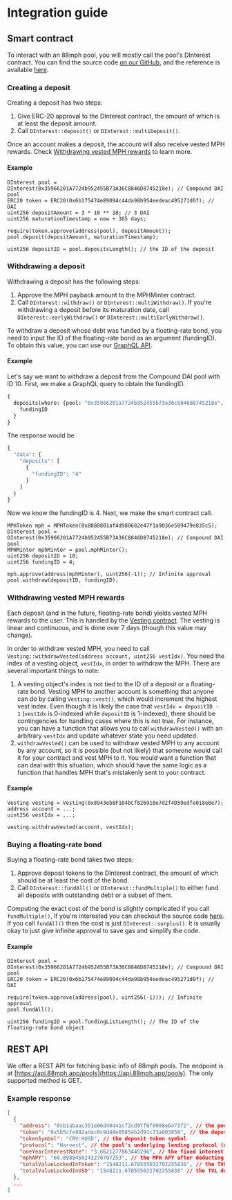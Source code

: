 # Integration guide

## Smart contract

To interact with an 88mph pool, you will mostly call the pool's DInterest contract. You can find the source code [on our GitHub](https://github.com/88mphapp/88mph-contracts/blob/master/contracts/DInterest.sol), and the reference is available [here](/smartcontract/#dinterest).

### Creating a deposit

Creating a deposit has two steps:

1. Give ERC-20 approval to the DInterest contract, the amount of which is at least the deposit amount.
2. Call `DInterest::deposit()` or `DInterest::multiDeposit()`.

Once an account makes a deposit, the account will also receive vested MPH rewards. Check [Withdrawing vested MPH rewards](#withdrawing-vested-mph-rewards) to learn more.

#### Example

```solidity
DInterest pool = DInterest(0x35966201A7724b952455B73A36C8846D8745218e); // Compound DAI pool
ERC20 token = ERC20(0x6b175474e89094c44da98b954eedeac495271d0f); // DAI
uint256 depositAmount = 3 * 10 ** 18; // 3 DAI
uint256 maturationTimestamp = now + 365 days;

require(token.approve(address(pool), depositAmount));
pool.deposit(depositAmount, maturationTimestamp);

uint256 depositID = pool.depositsLength(); // the ID of the deposit
```

### Withdrawing a deposit

Withdrawing a deposit has the following steps:

1. Approve the MPH payback amount to the MPHMinter contract.
2. Call `DInterest::withdraw()` or `DInterest::multiWithdraw()`. If you're withdrawing a deposit before its maturation date, call `DInterest::earlyWithdraw()` or `DInterest::multiEarlyWithdraw()`.

To withdraw a deposit whose debt was funded by a floating-rate bond, you need to input the ID of the floating-rate bond as an argument (fundingID). To obtain this value, you can use our [GraphQL API](https://thegraph.com/explorer/subgraph/bacon-labs/eighty-eight-mph).

#### Example

Let's say we want to withdraw a deposit from the Compound DAI pool with ID 10. First, we make a GraphQL query to obtain the fundingID.

```graphql
{
  deposits(where: {pool: "0x35966201a7724b952455b73a36c8846d8745218e", nftID: 10}) {
    fundingID
  }
}
```

The response would be

```graphql
{
  "data": {
    "deposits": [
      {
        "fundingID": "4"
      }
    ]
  }
}
```

Now we know the fundingID is 4. Next, we make the smart contract call.

```solidity
MPHToken mph = MPHToken(0x8888801af4d980682e47f1a9036e589479e835c5);
DInterest pool = DInterest(0x35966201A7724b952455B73A36C8846D8745218e); // Compound DAI pool
MPHMinter mphMinter = pool.mphMinter();
uint256 depositID = 10;
uint256 fundingID = 4;

mph.approve(address(mphMinter), uint256(-1)); // Infinite approval
pool.withdraw(depositID, fundingID);
```

### Withdrawing vested MPH rewards

Each deposit (and in the future, floating-rate bond) yields vested MPH rewards to the user. This is handled by the [Vesting contract](https://github.com/88mphapp/88mph-contracts/blob/master/contracts/rewards/Vesting.sol). The vesting is linear and continuous, and is done over 7 days (though this value may change).

In order to withdraw vested MPH, you need to call `Vesting::withdrawVested(address account, uint256 vestIdx)`. You need the index of a vesting object, `vestIdx`, in order to withdraw the MPH. There are several important things to note:

1. A vesting object's index is not tied to the ID of a deposit or a floating-rate bond. Vesting MPH to another account is something that anyone can do by calling `Vesting::vest()`, which would increment the highest vest index. Even though it is likely the case that `vestIdx = depositID - 1` (`vestIdx` is 0-indexed while `depositID` is 1-indexed), there should be contingencies for handling cases where this is not true. For instance, you can have a function that allows you to call `withdrawVested()` with an arbitrary `vestIdx` and update whatever state you need updated.
2. `withdrawVested()` can be used to withdraw vested MPH to any account by any account, so it is possible (but not likely) that someone would call it for your contract and vest MPH to it. You would want a function that can deal with this situation, which should have the same logic as a function that handles MPH that's mistakenly sent to your contract.

#### Example

```solidity
Vesting vesting = Vesting(0x8943eb8F104bCf826910e7d2f4D59edfe018e0e7);
address account = ...;
uint256 vestIdx = ...;

vesting.withdrawVested(account, vestIdx);
```

### Buying a floating-rate bond

Buying a floating-rate bond takes two steps:

1. Approve deposit tokens to the DInterest contract, the amount of which should be at least the cost of the bond.
2. Call `DInterest::fundAll()` or `DInterest::fundMultiple()` to either fund all deposits with outstanding debt or a subset of them.

Computing the exact cost of the bond is slightly complicated if you call `fundMultiple()`, if you're interested you can checkout the source code [here](https://github.com/88mphapp/88mph-contracts/blob/787e9571951840897fe4b36f9bf3d4b493620c5b/contracts/DInterest.sol#L292). If you call `fundAll()` then the cost is just `DInterest::surplus()`. It is usually okay to just give infinite approval to save gas and simplify the code.

#### Example

```solidity
DInterest pool = DInterest(0x35966201A7724b952455B73A36C8846D8745218e); // Compound DAI pool
ERC20 token = ERC20(0x6b175474e89094c44da98b954eedeac495271d0f); // DAI

require(token.approve(address(pool), uint256(-1))); // Infinite approval
pool.fundAll();

uint256 fundingID = pool.fundingListLength(); // The ID of the floating-rate bond object
```

## REST API

We offer a REST API for fetching basic info of 88mph pools. The endpoint is at [https://api.88mph.app/pools](https://api.88mph.app/pools). The only supported method is GET.

### Example response

```json
[
  {
    "address": "0xb1abaac351e06d40441cf2cd97f6f0098e6473f2", // the pool's DInterest contract
    "token": "0x5b5cfe992adac0c9d48e05854b2d91c73a003858", // the deposit token address
    "tokenSymbol": "CRV:HUSD", // the deposit token symbol
    "protocol": "Harvest", // the pool's underlying lending protocol (e.g. Compound, Aave, Harvest)
    "oneYearInterestRate": "3.6621277863445296", // the fixed interest rate, in percent (e.g. 3.6 means 3.6%)
    "mphAPY": "60.8988450243270707253", // the MPH APY after deducting the payback amount, in percent
    "totalValueLockedInToken": "1548211.678555032702255836", // the TVL denominated in the deposit token
    "totalValueLockedInUSD": "1548211.678555032702255836" // the TVL denominated in USD
  },
  ...
]
```